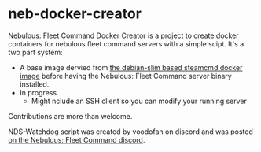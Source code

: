 # neb-docker-creator
Nebulous: Fleet Command Docker Creator is a project to create docker containers for nebulous fleet command servers with a simple scipt. It's a two part system:
- A base image dervied from [the debian-slim based steamcmd docker image](https://hub.docker.com/r/steamcmd/steamcmd) before having the Nebulous: Fleet Command server binary installed.
- In progress
    - Might nclude an SSH client so you can modify your running server

Contributions are more than welcome.

NDS-Watchdog script was created by voodofan on discord and was posted [on the Nebulous: Fleet Command discord](https://discord.com/channels/409638848302153728/1097671127884632215/1190422574904123452).